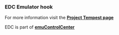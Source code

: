 ### EDC Emulator hook

For more information visit the [**Project Tempest page**](https://github.com/PhoenixInteractiveNL/edc-masterhook/wiki/Emulator-projecttempest#menu)

EDC is part of [**emuControlCenter**](https://github.com/PhoenixInteractiveNL/emuControlCenter/wiki)
